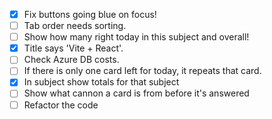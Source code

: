 - [x] Fix buttons going blue on focus!
- [ ] Tab order needs sorting.
- [ ] Show how many right today in this subject and overall!
- [x] Title says 'Vite + React'.
- [ ] Check Azure DB costs.
- [ ] If there is only one card left for today, it repeats that card.
- [x] In subject show totals for that subject
- [ ] Show what cannon a card is from before it's answered
- [ ] Refactor the code
